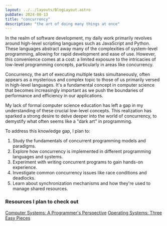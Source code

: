 ```yaml
---
layout: ../../layouts/BlogLayout.astro
pubDate: 2024-08-13
title: "concurrency"
description: "the art of doing many things at once"
---
```


In the realm of software development, my daily work primarily revolves around high-level scripting languages such as JavaScript and Python. These languages abstract away many of the complexities of system-level programming, allowing for rapid development and ease of use. However, this convenience comes at a cost: a limited exposure to the intricacies of low-level programming concepts, particularly in areas like concurrency.

Concurrency, the art of executing multiple tasks simultaneously, often appears as a mysterious and complex topic to those of us primarily versed in high-level languages. It's a fundamental concept in computer science that becomes increasingly important as we push the boundaries of performance and efficiency in our applications.

My lack of formal computer science education has left a gap in my understanding of these crucial low-level concepts. This realization has sparked a strong desire to delve deeper into the world of concurrency, to demystify what often seems like a "dark art" in programming.

To address this knowledge gap, I plan to:

1. Study the fundamentals of concurrent programming models and paradigms.
2. Explore how concurrency is implemented in different programming languages and systems.
3. Experiment with writing concurrent programs to gain hands-on experience.
4. Investigate common concurrency issues like race conditions and deadlocks.
5. Learn about synchronization mechanisms and how they're used to manage shared resources.

### Resources I plan to check out

[Computer Systems: A Programmer's Perspective](https://csapp.cs.cmu.edu/)
[Operating Systems: Three Easy Pieces](https://pages.cs.wisc.edu/~remzi/OSTEP/)
